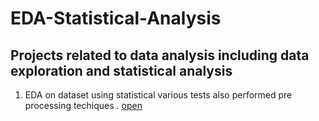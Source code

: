 # EDA-Statistical-Analysis
## Projects related to data analysis including data exploration and statistical analysis 

1) EDA on dataset using statistical various tests also performed pre processing techiques . [open](https://github.com/Sandeepkumar214/EDA-Statistical-Analysis/blob/main/Stats%20revision%20.ipynb)
